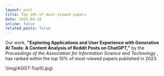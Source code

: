 ```yaml
---
layout: post
title: Top 10% of most-viewed papers 
date: 2025-04-16
inline: false
related_posts: false
---
```


Our work, <b>"Exploring Applications and User Experience with Generative AI Tools: A Content Analysis of Reddit Posts on ChatGPT,"</b> by the <i>Proceedings of the Association for Information Science and Technology</i> , has ranked within the top 10% of most-viewed papers published in 2023.

!(img/ASIST-Top10.jpg)

